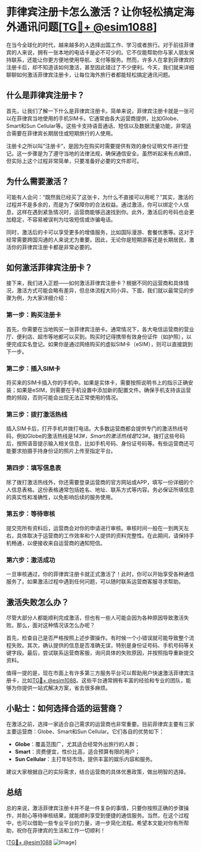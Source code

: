 # 菲律宾注册卡怎么激活？让你轻松搞定海外通讯问题[[TG💪+ @esim1088](https://t.me/s/esim1088)]

在当今全球化的时代，越来越多的人选择出国工作、学习或者旅行。对于前往菲律宾的人来说，拥有一张本地的电话卡是必不可少的。它不仅能帮助你与家人朋友保持联系，还能让你更方便地使用导航、支付等服务。然而，许多人在拿到菲律宾的注册卡后，却不知道该如何激活，甚至因此错过了不少便利。今天，我们就来详细聊聊如何激活菲律宾注册卡，让每位海外旅行者都能轻松搞定通讯问题。

## 什么是菲律宾注册卡？

首先，让我们了解一下什么是菲律宾注册卡。简单来说，菲律宾注册卡就是一张可以在菲律宾当地使用的手机SIM卡。它通常由各大运营商提供，比如Globe、Smart和Sun Cellular等。这些卡支持语音通话、短信以及数据流量功能，非常适合需要在菲律宾长期居住或短期旅行的人使用。

注册卡之所以叫“注册卡”，是因为在购买时需要提供有效的身份证明文件进行登记。这一步骤是为了遵守当地的法律法规，确保通信安全。虽然听起来有点麻烦，但实际上这个过程非常简单，只要准备好必要的文件即可。

## 为什么需要激活？

可能有人会问：“既然我已经买了这张卡，为什么不直接可以用呢？”其实，激活的过程并不是多余的，而是为了保障你的合法权益。通过激活，你可以绑定个人信息，这样在遇到紧急情况时，运营商能够迅速找到你。此外，激活后的号码也会更加稳定，不容易被误判为垃圾短信或诈骗电话。

同时，激活后的卡可以享受更多的增值服务，比如国际漫游、套餐优惠等。这对于经常需要跨国沟通的人来说尤为重要。因此，无论你是短期游客还是长期居民，激活你的菲律宾注册卡都是非常必要的。

## 如何激活菲律宾注册卡？

接下来，我们进入正题——如何激活菲律宾注册卡？根据不同的运营商和具体情况，激活方式可能会略有差异，但总体流程大同小异。下面，我们就以最常见的步骤为例，为大家详细介绍：

### 第一步：购买注册卡

首先，你需要在当地购买一张菲律宾注册卡。通常情况下，各大电信运营商的营业厅、便利店、超市等地都可以买到。购买时记得携带有效身份证件（如护照），以便完成实名登记。如果你是通过网络购买的虚拟SIM卡（eSIM），则可以直接跳到下一步。

### 第二步：插入SIM卡

将买来的SIM卡插入你的手机中。如果是实体卡，需要按照说明书上的指示正确安装；如果是eSIM，则需要在手机设置中添加新的配置文件。确保手机支持该运营商的频段，否则可能会出现无法正常使用的情况。

### 第三步：拨打激活热线

插入SIM卡后，打开手机并拨打电话。大多数运营商都会提供专门的激活热线号码，例如Globe的激活热线是*143#，Smart的激活热线是*123#。拨打这些号码后，按照语音提示输入相关信息，比如手机号码、身份证号码等。有些运营商还可能要求拍摄手持身份证的照片上传至指定平台。

### 第四步：填写信息表

除了拨打激活热线外，你还需要登录运营商的官方网站或APP，填写一份详细的个人信息表格。这份表格通常包括姓名、地址、联系方式等内容。务必保证所填信息的真实性和准确性，以免影响后续的服务使用。

### 第五步：等待审核

提交完所有资料后，运营商会对你的申请进行审核。审核时间一般在一到两天左右，具体取决于运营商的工作效率和个人提供的资料完整性。在此期间，请保持手机畅通，以便接收来自运营商的通知短信。

### 第六步：激活成功

一旦审核通过，你的菲律宾注册卡就正式激活了！此时，你可以开始享受各种通信服务了。如果激活过程中遇到任何问题，可以随时联系运营商客服寻求帮助。

## 激活失败怎么办？

尽管大部分人都能顺利完成激活，但也有一些人可能会因为各种原因导致激活失败。那么，面对这种情况该怎么办呢？

首先，检查自己是否严格按照上述步骤操作。有时候一个小错误就可能导致整个流程失败。其次，确认提供的信息是否准确无误，特别是身份证号码、手机号码等关键字段。最后，尝试联系运营商客服，询问具体的失败原因，并按照指导重新提交资料。

值得一提的是，现在市面上有许多第三方服务平台可以帮助用户快速激活菲律宾注册卡，比如[TG💪+ @esim1088](https://t.me/s/esim1088)。这些平台通常拥有丰富的经验和专业的团队，能够为你提供一站式解决方案，省去很多麻烦。

## 小贴士：如何选择合适的运营商？

在激活之前，选择一家适合自己需求的运营商也非常重要。目前菲律宾主要有三家主要运营商：Globe、Smart和Sun Cellular。它们各自的优势如下：

- **Globe**：覆盖范围广，尤其适合经常外出旅行的人群；
- **Smart**：资费便宜，性价比高，适合预算有限的用户；
- **Sun Cellular**：主打年轻市场，提供丰富的娱乐内容和服务。

建议大家根据自己的实际需求，结合运营商的具体优惠政策，做出明智的选择。

## 总结

总的来说，激活菲律宾注册卡并不是一件复杂的事情，只要你按照正确的步骤操作，并耐心等待审核结果，就能顺利享受到便捷的通信服务。当然，在这个过程中，也可以借助一些专业平台的力量，进一步简化流程。希望本文能对你有所帮助，祝你在菲律宾的生活和工作一切顺利！

[[TG💪+ @esim1088](https://t.me/s/esim1088) ![Image](https://i.postimg.cc/4NQfJmqS/Snipaste-2025-05-13-00-14-12.png)]